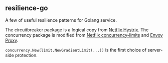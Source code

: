 ## resilience-go

A few of useful resilience patterns for Golang service.

The circuitbreaker package is a logical copy from [Netflix Hystrix](https://github.com/Netflix/Hystrix/wiki/How-it-Works#CircuitBreaker).
The concurrency package is modified from [Netflix concurrency-limits](https://github.com/Netflix/concurrency-limits) and [Envoy Proxy](https://www.envoyproxy.io/docs/envoy/latest/configuration/http/http_filters/adaptive_concurrency_filter).

`concurrency.New(limit.NewGradientLimit(...))` is the first choice of server-side protection.
